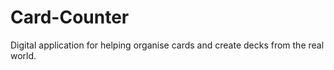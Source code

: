 # Card-Counter
Digital application for helping organise cards and create decks from the real world.
